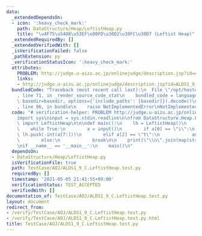 ```yaml
---
data:
  _extendedDependsOn:
  - icon: ':heavy_check_mark:'
    path: DataStructure/Heap/LeftistHeap.py
    title: "\u4F75\u5408\u53EF\u80FD\u30D2\u30FC\u30D7 (Leftist Heap)"
  _extendedRequiredBy: []
  _extendedVerifiedWith: []
  _isVerificationFailed: false
  _pathExtension: py
  _verificationStatusIcon: ':heavy_check_mark:'
  attributes:
    PROBLEM: http://judge.u-aizu.ac.jp/onlinejudge/description.jsp?id=ALDS1_9_C
    links:
    - http://judge.u-aizu.ac.jp/onlinejudge/description.jsp?id=ALDS1_9_C
  bundledCode: "Traceback (most recent call last):\n  File \"/opt/hostedtoolcache/Python/3.10.2/x64/lib/python3.10/site-packages/onlinejudge_verify/documentation/build.py\"\
    , line 71, in _render_source_code_stat\n    bundled_code = language.bundle(stat.path,\
    \ basedir=basedir, options={'include_paths': [basedir]}).decode()\n  File \"/opt/hostedtoolcache/Python/3.10.2/x64/lib/python3.10/site-packages/onlinejudge_verify/languages/python.py\"\
    , line 96, in bundle\n    raise NotImplementedError\nNotImplementedError\n"
  code: "# verification-helper: PROBLEM http://judge.u-aizu.ac.jp/onlinejudge/description.jsp?id=ALDS1_9_C\n\
    import sys\ninput = sys.stdin.readline\n\nfrom DataStructure.Heap.LeftistHeap\
    \ import LeftistHeap\n\n\ndef main():\n    lh = LeftistHeap()\n    ans = []\n\
    \    while True:\n        a = input()\n        if a[0] == \"i\":\n           \
    \ lh.push(-int(a[7:]))\n        elif a[2] == \"t\":\n            ans.append(-lh.pop())\n\
    \        else:\n            break\n\n    print(\"\\n\".join(map(str, ans)))\n\n\
    \nif __name__ == '__main__':\n    main()\n"
  dependsOn:
  - DataStructure/Heap/LeftistHeap.py
  isVerificationFile: true
  path: TestCase/AOJ/ALDS1_9_C.LeftistHeap.test.py
  requiredBy: []
  timestamp: '2021-05-05 21:41:55+09:00'
  verificationStatus: TEST_ACCEPTED
  verifiedWith: []
documentation_of: TestCase/AOJ/ALDS1_9_C.LeftistHeap.test.py
layout: document
redirect_from:
- /verify/TestCase/AOJ/ALDS1_9_C.LeftistHeap.test.py
- /verify/TestCase/AOJ/ALDS1_9_C.LeftistHeap.test.py.html
title: TestCase/AOJ/ALDS1_9_C.LeftistHeap.test.py
---
```

